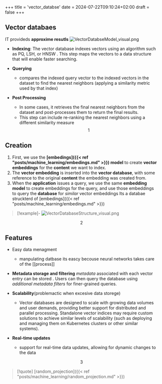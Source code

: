 +++
title = 'vector_databse'
date = 2024-07-22T09:10:24+02:00
draft = false
+++

## Vector databaes 
IT provideds **approxime resutls**
![VectorDatabseModel_visual.png](/Notes/VectorDatabseModel_visual.png)
- **Indexing**: The vector database indexes vectors using an algorithm such as PQ, LSH, or HNSW . This step maps the vectors to a data structure that will enable faster searching.
    
- **Querying** 
	- compares the indexed query vector to the indexed vectors in the dataset to find the nearest neighbors (applying a similarity metric used by that index)
    
- **Post Processing**
	- In some cases, it retrieves the final nearest neighbors from the dataset and post-processes them to return the final results. 
	- This step can include re-ranking the nearest neighbors using a different similarity measure
$$1$$
## Creation 
1.  First, we use the **[embedings]({{< ref "posts/machine_learning/embedings.md" >}}) model** to create **vector embeddings** for the **content** we want to index.
2. The **vector embedding** is inserted into the **vector database**, with some reference to the original **content** the embedding was created from.
3.  When the **application** issues a query, we use the same **embedding model** to create embeddings for the query, and use those embeddings to query the **database** for _similar_ vector embeddings
Its a databae struckterd of [embedings]({{< ref "posts/machine_learning/embedings.md" >}}) 
>[!example]-
![VectorDatabaseStructure_visual.png](/Notes/VectorDatabaseStructure_visual.png)


$$2$$

## Features  
 - Easy data menagment
	 - manpulating datbase its eascy becouse neural networks takes care of the [[process]] 
- **Metadata storage and filtering**
	*metadata* associated with each vector entry can be stored . Users can then query the database using *additional metadata filters* for finer-grained queries.
- **Scalability**(problemactic when excesive data storege)
	- Vector databases are designed to scale with growing data volumes and user demands, providing better support for distributed and parallel processing. Standalone vector indices may require custom solutions to achieve similar levels of scalability (such as deploying and managing them on Kubernetes clusters or other similar systems).
    
- **Real-time updates**
	-  support for real-time data updates, allowing for dynamic changes to the data

$$3$$

>[!quote] [random_projection]({{< ref "posts/machine_learning/random_projection.md" >}})